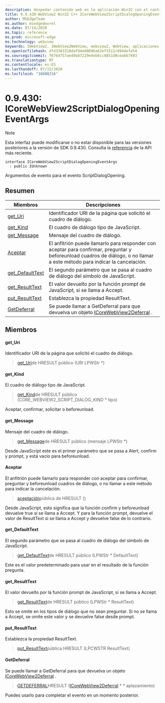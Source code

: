 ```yaml
---
description: Hospedar contenido web en la aplicación Win32 con el control Microsoft Edge WebView2
title: 0.9.430-WebView2 Win32 C++ ICoreWebView2ScriptDialogOpeningEventArgs
author: MSEdgeTeam
ms.author: msedgedevrel
ms.date: 07/14/2020
ms.topic: reference
ms.prod: microsoft-edge
ms.technology: webview
keywords: IWebView2, IWebView2WebView, webview2, WebView, aplicaciones Win32, Win32, Edge, ICoreWebView2, ICoreWebView2Host, control de explorador, HTML Edge
ms.openlocfilehash: dfd3383318daf94e8060ba62ef1511c9944efe54
ms.sourcegitcommit: f6764f57aed9ab7229e4eb6cc8851d0cea667403
ms.translationtype: MT
ms.contentlocale: es-ES
ms.lasthandoff: 07/15/2020
ms.locfileid: "10880216"
---
```

# 0.9.430: ICoreWebView2ScriptDialogOpeningEventArgs 

> [!NOTE]
> Esta interfaz puede modificarse o no estar disponible para las versiones posteriores a la versión de SDK 0.9.430. Consulta la [referencia](../../../webview2-api-reference.md) de la API más reciente.

```
interface ICoreWebView2ScriptDialogOpeningEventArgs
  : public IUnknown
```

Argumentos de evento para el evento ScriptDialogOpening.

## Resumen

 Miembros                        | Descripciones
--------------------------------|---------------------------------------------
[get_Uri](#get_uri) | Identificador URI de la página que solicitó el cuadro de diálogo.
[get_Kind](#get_kind) | El cuadro de diálogo tipo de JavaScript.
[get_Message](#get_message) | Mensaje del cuadro de diálogo.
[Aceptar](#accept) | El anfitrión puede llamarlo para responder con aceptar para confirmar, preguntar y beforeunload cuadros de diálogo, o no llamar a este método para indicar la cancelación.
[get_DefaultText](#get_defaulttext) | El segundo parámetro que se pasa al cuadro de diálogo del símbolo de JavaScript.
[get_ResultText](#get_resulttext) | El valor devuelto por la función prompt de JavaScript, si se llama a Accept.
[put_ResultText](#put_resulttext) | Establezca la propiedad ResultText.
[GetDeferral](#getdeferral) | Se puede llamar a GetDeferral para que devuelva un objeto [ICoreWebView2Deferral](ICoreWebView2Deferral.md) .

## Miembros

#### get_Uri 

Identificador URI de la página que solicitó el cuadro de diálogo.

> [get_Uri](#get_uri)de HRESULT público (URI LPWStr *)

#### get_Kind 

El cuadro de diálogo tipo de JavaScript.

> [get_Kind](#get_kind)de HRESULT público (CORE_WEBVIEW2_SCRIPT_DIALOG_KIND * tipo)

Aceptar, confirmar, solicitar o beforeunload.

#### get_Message 

Mensaje del cuadro de diálogo.

> [get_Message](#get_message)de HRESULT público (mensaje LPWStr *)

Desde JavaScript este es el primer parámetro que se pasa a Alert, confirm y prompt, y está vacío para beforeunload.

#### Aceptar 

El anfitrión puede llamarlo para responder con aceptar para confirmar, preguntar y beforeunload cuadros de diálogo, o no llamar a este método para indicar la cancelación.

> [aceptación](#accept)pública de HRESULT ()

Desde JavaScript, esto significa que la función confirm y beforeunload devuelve true si se llama a Accept. Y para la función prompt, devuelve el valor de ResultText si se llama a Accept y devuelve false de lo contrario.

#### get_DefaultText 

El segundo parámetro que se pasa al cuadro de diálogo del símbolo de JavaScript.

> [get_DefaultText](#get_defaulttext)de HRESULT público (LPWStr * DefaultText)

Este es el valor predeterminado para usar en el resultado de la función pregunta.

#### get_ResultText 

El valor devuelto por la función prompt de JavaScript, si se llama a Accept.

> [get_ResultText](#get_resulttext)de HRESULT público (LPWStr * ResultText)

Esto se omite en los tipos de diálogo que no sean preguntar. Si no se llama a Accept, se omite este valor y se devuelve false desde prompt.

#### put_ResultText 

Establezca la propiedad ResultText.

> [put_ResultText](#put_resulttext)pública HRESULT (LPCWSTR ResultText)

#### GetDeferral 

Se puede llamar a GetDeferral para que devuelva un objeto [ICoreWebView2Deferral](ICoreWebView2Deferral.md) .

> [GETDEFERRAL](#getdeferral)HRESULT ([ICoreWebView2Deferral](ICoreWebView2Deferral.md) * * aplazamiento)

Puedes usarlo para completar el evento en un momento posterior.

